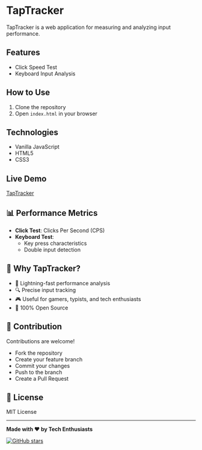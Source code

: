 # TapTracker

TapTracker is a web application for measuring and analyzing input performance.

## Features

- Click Speed Test
- Keyboard Input Analysis

## How to Use

1. Clone the repository
2. Open `index.html` in your browser

## Technologies

- Vanilla JavaScript
- HTML5
- CSS3

## Live Demo

[TapTracker](https://kyworn.github.io/taptracker)

## 📊 Performance Metrics

- **Click Test**: Clicks Per Second (CPS)
- **Keyboard Test**: 
  - Key press characteristics
  - Double input detection

## 🤔 Why TapTracker?

- 🚀 Lightning-fast performance analysis
- 🔍 Precise input tracking
- 🎮 Useful for gamers, typists, and tech enthusiasts
- 💯 100% Open Source

## 🌟 Contribution

Contributions are welcome! 
- Fork the repository
- Create your feature branch
- Commit your changes
- Push to the branch
- Create a Pull Request

## 📜 License

MIT License

---

**Made with ❤️ by Tech Enthusiasts**

[![GitHub stars](https://img.shields.io/github/stars/kyworn/taptracker.svg?style=social&label=Star)](https://github.com/kyworn/taptracker)